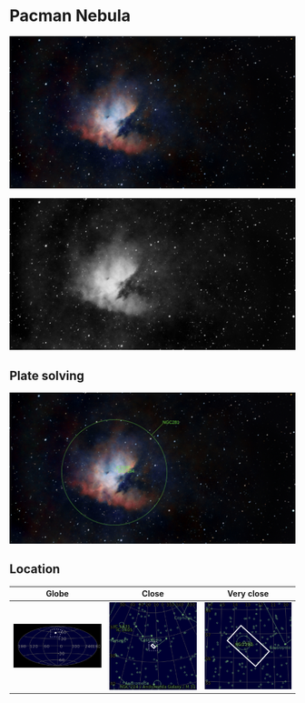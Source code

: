 # Pacman Nebula
![IMG](../Imaging//Original/Pacman_Nebula.jpg)


![IMG](../Imaging//Grayscale/Pacman_Nebula.jpg)


## Plate solving
![IMG](../Imaging//Annotated/Pacman_Nebula_Annotated.jpg)

## Location 

| Globe | Close | Very close |
| ----- | ----- | ----- |
|![IMG](../Imaging//Annotated/Pacman_Nebula_Globe.jpg) |![IMG](../Imaging//Annotated/Pacman_Nebula_Close.jpg) |![IMG](../Imaging//Annotated/Pacman_Nebula_Closer.jpg) |